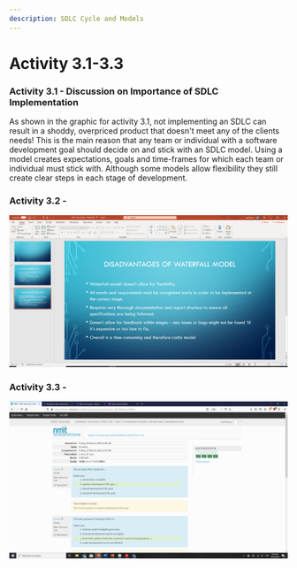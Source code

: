 ```yaml
---
description: SDLC Cycle and Models
---
```


# Activity 3.1-3.3

### Activity 3.1 - Discussion on Importance of SDLC Implementation

As shown in the graphic for activity 3.1, not implementing an SDLC can result in a shoddy, overpriced product that doesn't meet any of the clients needs! This is the main reason that any team or individual with a software development goal should decide on and stick with an SDLC model. Using a model creates expectations, goals and time-frames for which each team or individual must stick with. Although some models allow flexibility they still create clear steps in each stage of development.

### Activity 3.2 - 

![Our presentation focused on the waterfall model. We completed slides for our presentation, this is mine. ](../.gitbook/assets/image%20%2810%29.png)

### Activity 3.3 -

![Completed Quiz](../.gitbook/assets/screenshot-5.png)





